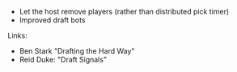 

- Let the host remove players (rather than distributed pick timer)
- Improved draft bots


Links:

- Ben Stark "Drafting the Hard Way"
- Reid Duke: "Draft Signals"


